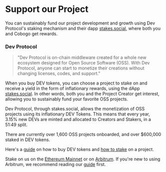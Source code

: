# Support our Project

You can sustainably fund our project development and growth using Dev Protocol's staking mechanism and their dapp [stakes.social](https://stakes.social), where both you and Cobogo get rewards.

### Dev Protocol

> "Dev Protocol is on-chain middleware created for a whole new ecosystem designed for Open Source Software (OSS). With Dev Protocol, anyone can start to monetize their creations without changing licenses, codes, and support."

When you buy DEV tokens, you can choose a project to stake on and receive a yield in the form of inflationary rewards, using the dApp [stakes.social](https://stakes.social). In other words, both you and the Project Creator get interest, allowing you to sustainably fund your favorite OSS projects.

Dev Protocol, through stakes.social, allows the monetization of OSS projects using its inflationary DEV Tokens. This means that every year, 3.15% new DEVs are minted and allocated to Creators and Stakers, in a 51:49 split.

There are currently over 1,600 OSS projects onboarded, and over $600,000 staked in DEV tokens.

Here's a [guide](https://docs.devprotocol.xyz/en/stakes-social/how-to-buy/) on how to buy DEV tokens and [how to stake](https://docs.devprotocol.xyz/en/stakes-social/how-to-stake/) on a project.&#x20;

Stake on us on the [Ethereum Mainnet](https://stakes.social/0x2De96256231e5540A5A292Fb0EBF65651Eff0dAf) or on [Arbitrum](https://stakes.social/0xfb049b86Da8D2F4e335eF2281537f5dddbE77393). If you're new to using Arbitrum, we recommend reading our [guide](../guides/using-arbitrum.md#1.-what-is-arbitrum) first.&#x20;



